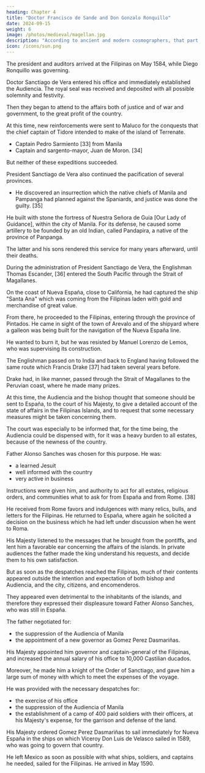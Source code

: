 ```yaml
---
heading: Chapter 4
title: "Doctor Francisco de Sande and Don Gonzalo Ronquillo"
date: 2024-09-15
weight: 6
image: /photos/medieval/magellan.jpg
description: "According to ancient and modern cosmographers, that part of the world called Asia has adjacent to it a multitude of greater and lesser islands"
icon: /icons/sun.png
---
```



The president and auditors arrived at the Filipinas on May 1584, while Diego Ronquillo was governing. 

Doctor Sanctiago de Vera entered his office and immediately established the Audiencia. The royal seal was received and deposited with all possible solemnity and festivity. 

Then they began to attend to the affairs both of justice and of war and government, to the great profit of the country. 

At this time, new reinforcements were sent to Maluco for the conquests that the chief captain of Tidore intended to make of the island of Terrenate.
- Captain Pedro Sarmiento [33] from Manila
- Captain and sargento-mayor, Juan de Moron. [34] 

But neither of these expeditions succeeded.

President Sanctiago de Vera also continued the pacification of several provinces.
 <!-- of the islands, and did many things, which proved advantageous in every respect. -->
- He discovered an insurrection which the native chiefs of Manila and Pampanga had planned against the Spaniards, and justice was done the guilty. [35] 

He built with stone the fortress of Nuestra Señora de Guia [Our Lady of Guidance], within the city of Manila. For its defense, he caused some artillery to be founded by an old Indian, called Pandapira, a native of the province of Panpanga. 

The latter and his sons rendered this service for many years afterward, until their deaths.

During the administration of President Sanctiago de Vera, the Englishman Thomas Escander, [36] entered the South Pacific through the Strait of Magallanes.

On the coast of Nueva España, close to California, he had captured the ship "Santa Ana" which was coming from the Filipinas laden with gold and merchandise of great value. 

From there, he proceeded to the Filipinas, entering through the province of Pintados. He came in sight of the town of Arevalo and of the shipyard where a galleon was being built for the navigation of the Nueva España line.

He wanted to burn it, but he was resisted by Manuel Lorenzo de Lemos, who was supervising its construction.

The Englishman passed on to India and back to England having followed the same route which Francis Drake [37] had taken several years before.

Drake had, in like manner, passed through the Strait of Magallanes to the Peruvian coast, where he made many prizes.

At this time, the Audiencia and the bishop thought that someone should be sent to España, to the court of his Majesty, to give a detailed account of the state of affairs in the Filipinas Islands, and to request that some necessary measures might be taken concerning them.

The court was especially to be informed that, for the time being, the Audiencia could be dispensed with, for it was a heavy burden to all estates, because of the newness of the country. 

Father Alonso Sanches was chosen for this purpose. He was:
- a learned Jesuit
- well informed with the country
- very active in business

Instructions were given him, and authority to act for all estates, religious orders, and communities what to ask for from España and from Rome. [38] 

<!-- This father reached Madrid, and after having conferred with his Majesty several times respecting those things of which he thought fit to treat and to make requests, went to Roma, where he introduced himself as the ambassador of all the estates of the Filipinas, and on their behalf he kissed the foot, and visited the pontiffs who ruled during that time, after the death of Sixtus the Fifth. -->

He received from Rome favors and indulgences with many relics, bulls, and letters for the Filipinas. He returned to España, where again he solicited a decision on the business which he had left under discussion when he went to Roma. 

His Majesty listened to the messages that he brought from the pontiffs, and lent him a favorable ear concerning the affairs of the islands. In private audiences the father made the king understand his requests, and decide them to his own satisfaction. 

But as soon as the despatches reached the Filipinas, much of their contents appeared outside the intention and expectation of both bishop and Audiencia, and the city, citizens, and encomenderos. 

They appeared even detrimental to the inhabitants of the islands, and therefore they expressed their displeasure toward Father Alonso Sanches, who was still in España. 

The father negotiated for:
- the suppression of the Audiencia of Manila
- the appointment of a new governor as Gomez Perez Dasmariñas.

<!-- and in begging such an one, the same father, because of his friendly relations with him, proposed one , who had been corregidor of Leon and later of Murcia, and who was at that time in the court, and corregidor-elect of Logroño and Calahorra.  -->

His Majesty appointed him governor and captain-general of the Filipinas, and increased the annual salary of his office to 10,000 Castilian ducados. 

Moreover, he made him a knight of the Order of Sanctiago, and gave him a large sum of money with which to meet the expenses of the voyage. 

He was provided with the necessary despatches for:
- the exercise of his office
- the suppression of the Audiencia of Manila
- the establishment of a camp of 400 paid soldiers with their officers, at his Majesty's expense, for the garrison and defense of the land. 

His Majesty ordered Gomez Perez Dasmariñas to sail immediately for Nueva España in the ships on which Viceroy Don Luis de Velasco sailed in 1589, who was going to govern that country.

He left Mexico as soon as possible with what ships, soldiers, and captains he needed, sailed for the Filipinas. He arrived in May 1590.

<!-- Of the administration of Gomez Perez Dasmariñas, and of Licentiate Pedro de Rojas, who was elected by the city of Manila to act as governor, on account of the former's death, until Don Luis Dasmariñas was received as the successor of Gomez Perez, his father. -->


